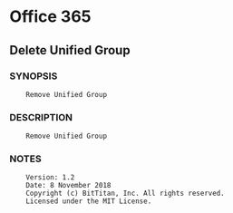 # Office 365
## Delete Unified Group
### SYNOPSIS
```
    Remove Unified Group
```
### DESCRIPTION
```
    Remove Unified Group
```
### NOTES
```
    Version: 1.2
    Date: 8 November 2018
    Copyright (c) BitTitan, Inc. All rights reserved.
    Licensed under the MIT License.
```

